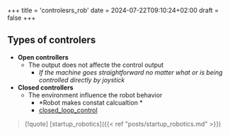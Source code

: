 +++
title = 'controlesrs_rob'
date = 2024-07-22T09:10:24+02:00
draft = false
+++

## Types of controlers 

- **Open controllers**
	- The output does not affecte the control output 
		- *If the machine goes straightforward no matter what or is being controlled directly by joystick*
- **Closed controllers**
	- The environment influence the robot behavior
		- *Robot makes constat calcualtion *
		- [closed_loop_control](https://www.youtube.com/watch?v=8m0VP5_feOY)

>[!quote] [startup_robotics]({{< ref "posts/startup_robotics.md" >}})
